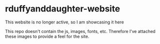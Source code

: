 # rduffyanddaughter-website
This website is no longer active, so I am showcasing it here

This repo doesn't contain the js, images, fonts, etc. 
Therefore I've attached these images to provide a feel for the site.



